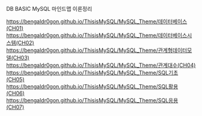 DB BASIC
MySQL 마인드맵 이론정리

https://bengaldr0gon.github.io/ThisisMySQL/MySQL_Theme/데이터베이스(CH01)<br>
https://bengaldr0gon.github.io/ThisisMySQL/MySQL_Theme/데이터베이스시스템(CH02)<br>
https://bengaldr0gon.github.io/ThisisMySQL/MySQL_Theme/관계형데이터모델(CH03)<br>
https://bengaldr0gon.github.io/ThisisMySQL/MySQL_Theme/관계대수(CH04)<br>
https://bengaldr0gon.github.io/ThisisMySQL/MySQL_Theme/SQL기초(CH05)<br>
https://bengaldr0gon.github.io/ThisisMySQL/MySQL_Theme/SQL활용(CH06)<br>
https://bengaldr0gon.github.io/ThisisMySQL/MySQL_Theme/SQL응용(CH07)<br>
